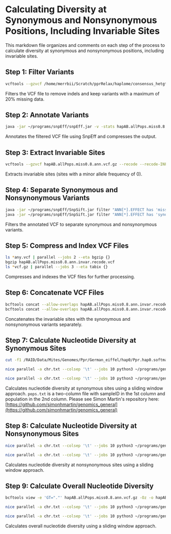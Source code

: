 # Calculating Diversity at Synonymous and Nonsynonymous Positions, Including Invariable Sites
This markdown file organizes and comments on each step of the process to calculate diversity at synonymous and nonsynonymous positions, including invariable sites.

## Step 1: Filter Variants

```bash
vcftools --gzvcf /home/merrbii/Scratch/pprRelax/haplome/consensus_hetgt_soft_HI/geno_AB_snp_an12_ql20_star_hetgt_dp10.gvcf.gz --recode --recode-INFO-all --max-missing 0.8 --out hapAB.allPops.miss0.8 --remove-indels
```

Filters the VCF file to remove indels and keep variants with a maximum of 20% missing data.

## Step 2: Annotate Variants

```bash
java -jar ~/programs/snpEff/snpEff.jar -v -stats hapAB.allPops.miss0.8.ann.html Ppr hapAB.allPops.miss0.8.recode.vcf | bgzip > hapAB.allPops.miss0.8.ann.vcf.gz
```

Annotates the filtered VCF file using SnpEff and compresses the output.

## Step 3: Extract Invariable Sites

```bash
vcftools --gzvcf hapAB.allPops.miss0.8.ann.vcf.gz --recode --recode-INFO-all --max-maf 0 --out hapAB.allPops.miss0.8.ann.invar
```

Extracts invariable sites (sites with a minor allele frequency of 0).

## Step 4: Separate Synonymous and Nonsynonymous Variants

```bash
java -jar ~/programs/snpEff/SnpSift.jar filter "ANN[*].EFFECT has 'missense_variant'" hapAB.allPops.miss0.8.ann.vcf.gz > hapAB.allPops.miss0.8.ann.missense_any.vcf
java -jar ~/programs/snpEff/SnpSift.jar filter "ANN[*].EFFECT has 'synonymous_variant'" hapAB.allPops.miss0.8.ann.vcf.gz > hapAB.allPops.miss0.8.ann.synonymous_any.vcf
```

Filters the annotated VCF to separate synonymous and nonsynonymous variants.

## Step 5: Compress and Index VCF Files

```bash
ls *any.vcf | parallel --jobs 2 --eta bgzip {}
bgzip hapAB.allPops.miss0.8.ann.invar.recode.vcf
ls *vcf.gz | parallel --jobs 3 --eta tabix {}
```

Compresses and indexes the VCF files for further processing.

## Step 6: Concatenate VCF Files

```bash
bcftools concat --allow-overlaps hapAB.allPops.miss0.8.ann.invar.recode.vcf.gz hapAB.allPops.miss0.8.ann.synonymous_any.vcf.gz | bcftools view -e 'GT="."' -Oz -o hapAB.allPops.miss0.8.invar.synonymous_any.vcf.gz
bcftools concat --allow-overlaps hapAB.allPops.miss0.8.ann.invar.recode.vcf.gz hapAB.allPops.miss0.8.ann.missense_any.vcf.gz | bcftools view -e 'GT="."' -Oz -o hapAB.allPops.miss0.8.invar.missense_any.vcf.gz
```

Concatenates the invariable sites with the synonymous and nonsynonymous variants separately.

## Step 7: Calculate Nucleotide Diversity at Synonymous Sites

```bash
cut -f1 /RAID/Data/Mites/Genomes/Ppr/German_eiffel/hap0/Ppr.hap0.softmasked.fasta.fai > chr.txt

nice parallel -a chr.txt --colsep '\t' --jobs 10 python3 ~/programs/genomics_general/VCF_processing/parseVCF.py -i hapAB.allPops.miss0.8.invar.synonymous_any.vcf.gz --include {} --skipIndels -o geno/hapAB.allPops.miss0.8.invar.synonymous_any.{}.geno.gz

nice parallel -a chr.txt --colsep '\t' --jobs 10 python3 ~/programs/genomics_general/popgenWindows.py --windType sites -w 25000 -m 10000 --roundTo 6 -g geno/hapAB.allPops.miss0.8.invar.synonymous_any.{}.geno.gz -o csv/hapAB.allPops.miss0.8.invar.synonymous_any.{}.w25ksitesMin10k.csv.gz -f phased -T 4 -p CA -p CB -p GA -p GB -p IA -p IB -p JA -p JB -p RA -p RB --popsFile pops.txt --writeFailedWindows
```

Calculates nucleotide diversity at synonymous sites using a sliding window approach.
`pops.txt` is a two-column file with sampleID in the 1st column and population in the 2nd column. Please see Simon Martin's repository here: [https://github.com/simonhmartin/genomics_general](https://github.com/simonhmartin/genomics_general)

## Step 8: Calculate Nucleotide Diversity at Nonsynonymous Sites

```bash
nice parallel -a chr.txt --colsep '\t' --jobs 10 python3 ~/programs/genomics_general/VCF_processing/parseVCF.py -i hapAB.allPops.miss0.8.invar.missense_any.vcf.gz --include {} --skipIndels -o geno/hapAB.allPops.miss0.8.invar.missense_any.{}.geno.gz

nice parallel -a chr.txt --colsep '\t' --jobs 10 python3 ~/programs/genomics_general/popgenWindows.py --windType sites -w 25000 -m 10000 --roundTo 6 -g geno/hapAB.allPops.miss0.8.invar.missense_any.{}.geno.gz -o csv/hapAB.allPops.miss0.8.invar.missense_any.{}.w25ksitesMin10k.csv.gz -f phased -T 4 -p CA -p CB -p GA -p GB -p IA -p IB -p JA -p JB -p RA -p RB --popsFile pops.txt --writeFailedWindows
```

Calculates nucleotide diversity at nonsynonymous sites using a sliding window approach.

## Step 9: Calculate Overall Nucleotide Diversity

```bash
bcftools view -e 'GT="."' hapAB.allPops.miss0.8.ann.vcf.gz -Oz -o hapAB.allPops.miss0.8.ann.fixedGT.vcf.gz

nice parallel -a chr.txt --colsep '\t' --jobs 10 python3 ~/programs/genomics_general/VCF_processing/parseVCF.py -i hapAB.allPops.miss0.8.ann.fixedGT.vcf.gz --include {} --skipIndels -o geno/hapAB.allPops.miss0.8.ann.{}.geno.gz

nice parallel -a chr.txt --colsep '\t' --jobs 10 python3 ~/programs/genomics_general/popgenWindows.py --windType sites -w 25000 -m 10000 --roundTo 6 -g geno/hapAB.allPops.miss0.8.ann.{}.geno.gz -o csv/hapAB.allPops.miss0.8.ann.{}.w25ksitesMin10k.csv.gz -f phased -T 4 -p CA -p CB -p GA -p GB -p IA -p IB -p JA -p JB -p RA -p RB --popsFile pops.txt --writeFailedWindows
```

Calculates overall nucleotide diversity using a sliding window approach.
